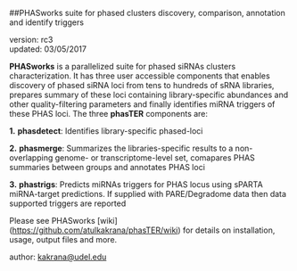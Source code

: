##PHASworks suite for phased clusters discovery, comparison, annotation and identify triggers

version: rc3    
updated: 03/05/2017

**PHASworks** is a parallelized suite for phased siRNAs clusters characterization. It has three user accessible components that enables discovery of phased siRNA loci from tens to hundreds of sRNA libraries, prepares summary of these loci containing library-specific abundances and other quality-filtering parameters and finally identifies miRNA triggers of these PHAS loci. The three **phasTER** components are:

**1.** **phasdetect**: Identifies library-specific phased-loci

**2.** **phasmerge**: Summarizes the libraries-specific results to a non-overlapping genome- or transcriptome-level set, comapares PHAS summaries between groups and annotates PHAS loci

**3.** **phastrigs**: Predicts miRNAs triggers for PHAS locus using sPARTA miRNA-target predictions. If supplied with PARE/Degradome data then data supported triggers are reported

Please see PHASworks [wiki] (https://github.com/atulkakrana/phasTER/wiki) for details on installation, usage, output files and more.

author: kakrana@udel.edu
